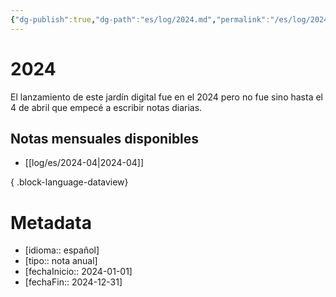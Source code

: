 ```yaml
---
{"dg-publish":true,"dg-path":"es/log/2024.md","permalink":"/es/log/2024/","title":"2024","noteIcon":"default","created":"2024-04-07T14:20:39.984-06:00","updated":"2024-04-07T16:06:53.577-06:00"}
---
```


# 2024
El lanzamiento de este jardín digital fue en el 2024 pero no fue sino hasta el 4 de abril que empecé a escribir notas diarias.

## Notas mensuales disponibles
- [[log/es/2024-04\|2024-04]]

{ .block-language-dataview}

# Metadata
- [idioma:: español]
- [tipo:: nota anual]
- [fechaInicio:: 2024-01-01]
- [fechaFin:: 2024-12-31]